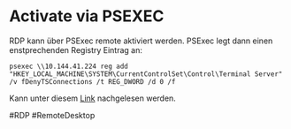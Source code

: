 # Activate via PSEXEC

RDP kann über PSExec remote aktiviert werden. PSExec legt dann einen enstprechenden Registry Eintrag an:

```
psexec \\10.144.41.224 reg add "HKEY_LOCAL_MACHINE\SYSTEM\CurrentControlSet\Control\Terminal Server" /v fDenyTSConnections /t REG_DWORD /d 0 /f
```

Kann unter diesem [Link](https://davidvielmetter.com/tricks/four-ways-to-remotely-reboot-a-windows-machine/) nachgelesen werden.



#RDP
#RemoteDesktop
